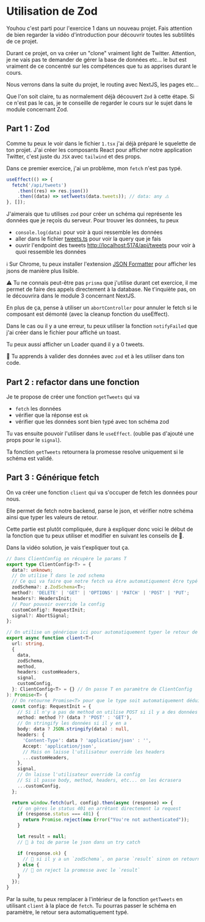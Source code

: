 # Utilisation de Zod

Youhou c'est parti pour l'exercice 1 dans un nouveau projet. Fais attention de bien
regarder la vidéo d'introduction pour découvrir toutes les subtilités de ce projet.

Durant ce projet, on va créer un "clone" vraiment light de Twitter. Attention, je ne vais pas te demander de gérer la base de données etc... le but est vraiment de ce concentré sur les compétences que tu as apprises durant le cours.

Nous verrons dans la suite du projet, le routing avec NextJS, les pages etc...

Que l'on soit claire, tu as normalement déjà découvert `Zod` à cette étape. Si ce n'est
pas le cas, je te conseille de regarder le cours sur le sujet dans le module concernant Zod.

## Part 1 : Zod

Comme tu peux le voir dans le fichier `1.tsx` j'ai déjà préparé le squelette de ton projet. J'ai créer les composants React pour afficher notre application Twitter, c'est juste du `JSX` avec `tailwind` et des props.

Dans ce premier exercice, j'ai un problème, mon `fetch` n'est pas typé.

```ts
useEffect(() => {
  fetch('/api/tweets')
    .then((res) => res.json())
    .then((data) => setTweets(data.tweets)); // data: any ⚠️
}, []);
```

J'aimerais que tu utilises `zod` pour créer un schéma qui représente les données que je
reçois du serveur. Pour trouver les données, tu peux

- `console.log(data)` pour voir à quoi ressemble les données
- aller dans le fichier [tweets.ts](pages/api/tweets.ts) pour voir la query que je fais
- ouvrir l'endpoint des tweets [http://localhost:5174/api/tweets](http://localhost:5174/api/tweets) pour voir à quoi ressemble les données

ℹ️ Sur Chrome, tu peux installer l'extension [JSON Formatter](https://chrome.google.com/webstore/detail/json-formatter/bcjindcccaagfpapjjmafapmmgkkhgoa/related?hl=pt) pour afficher les jsons de manière plus lisible.

⚠️ Tu ne connais peut-être pas `prisma` que j'utilise durant cet exercice, il me permet
de faire des appels directement à la database. Ne t'inquiète pas, on le découvrira dans le module 3 concernant NextJS.

En plus de ça, pense à utiliser un `abortController` pour annuler le fetch si le
composant est démonté (avec la cleanup fonction du useEffect).

Dans le cas ou il y a une erreur, tu peux utiliser la fonction `notifyFailed` que j'ai créer dans le fichier pour affiché un toast.

Tu peux aussi afficher un Loader quand il y a 0 tweets.

💌 Tu apprends à valider des données avec `zod` et à les utiliser dans ton code.

## Part 2 : refactor dans une fonction

Je te propose de créer une fonction `getTweets` qui va

- `fetch` les données
- vérifier que la réponse est `ok`
- vérifier que les données sont bien typé avec ton schéma zod

Tu vas ensuite pouvoir l'utiliser dans le `useEffect`. (oublie pas d'ajouté une props
pour le `signal`).

Ta fonction `getTweets` retournera la promesse resolve uniquement si le schéma est validé.

## Part 3 : Générique fetch

On va créer une fonction `client` qui va s'occuper de fetch les données pour nous.

Elle permet de fetch notre backend, parse le json, et vérifier notre schéma ainsi que typer les valeurs de retour.

Cette partie est plutôt compliquée, dure à expliquer donc voici le début de la fonction
que tu peux utiliser et modifier en suivant les conseils de 🦁.

Dans la vidéo solution, je vais t'expliquer tout ça.

```ts
// Dans ClientConfig on récupère le params T
export type ClientConfig<T> = {
  data?: unknown;
  // On utilise T dans le zod schema
  // Ce qui va faire que notre fetch va être automatiquement être typé en fonction du schéma
  zodSchema?: z.ZodSchema<T>;
  method?: 'DELETE' | 'GET' | 'OPTIONS' | 'PATCH' | 'POST' | 'PUT';
  headers?: HeadersInit;
  // Pour pouvoir override la config
  customConfig?: RequestInit;
  signal?: AbortSignal;
};

// On utilise un générique ici pour automatiquement typer le retour de la fonction
export async function client<T>(
  url: string,
  {
    data,
    zodSchema,
    method,
    headers: customHeaders,
    signal,
    customConfig,
  }: ClientConfig<T> = {} // On passe T en paramètre de ClientConfig
): Promise<T> {
  // On retourne Promise<T> pour que le type soit automatiquement déduit
  const config: RequestInit = {
    // Si il n'y a pas de method on utilise POST si il y a des données et GET sinon
    method: method ?? (data ? 'POST' : 'GET'),
    // On stringify les données si il y en a
    body: data ? JSON.stringify(data) : null,
    headers: {
      'Content-Type': data ? 'application/json' : '',
      Accept: 'application/json',
      // Mais on laisse l'utilisateur override les headers
      ...customHeaders,
    },
    signal,
    // On laisse l'utilisateur override la config
    // Si il passe body, method, headers, etc... on les écrasera
    ...customConfig,
  };

  return window.fetch(url, config).then(async (response) => {
    // on gères le status 401 en arrêtant directement la request
    if (response.status === 401) {
      return Promise.reject(new Error("You're not authenticated"));
    }

    let result = null;
    // 🦁 à toi de parse le json dans un try catch

    if (response.ok) {
      // 🦁 si il y a un `zodSchema`, on parse `result` sinon on retourne `result`
    } else {
      // 🦁 on reject la promesse avec le `result`
    }
  });
}
```

Par la suite, tu peux remplacer à l'intérieur de la fonction `getTweets` en utilisant
`client` à la place de `fetch`. Tu pourras passer le schéma en paramètre, le retour sera
automatiquement typé.
